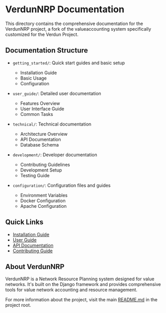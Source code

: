 # VerdunNRP Documentation

This directory contains the comprehensive documentation for the VerdunNRP project, a fork of the valueaccounting system specifically customized for the Verdun Project.

## Documentation Structure

- `getting_started/`: Quick start guides and basic setup
  - Installation Guide
  - Basic Usage
  - Configuration
  
- `user_guide/`: Detailed user documentation
  - Features Overview
  - User Interface Guide
  - Common Tasks
  
- `technical/`: Technical documentation
  - Architecture Overview
  - API Documentation
  - Database Schema
  
- `development/`: Developer documentation
  - Contributing Guidelines
  - Development Setup
  - Testing Guide
  
- `configuration/`: Configuration files and guides
  - Environment Variables
  - Docker Configuration
  - Apache Configuration

## Quick Links

- [Installation Guide](getting_started/installation.md)
- [User Guide](user_guide/README.md)
- [API Documentation](technical/api.md)
- [Contributing Guide](development/contributing.md)

## About VerdunNRP

VerdunNRP is a Network Resource Planning system designed for value networks. It's built on the Django framework and provides comprehensive tools for value network accounting and resource management.

For more information about the project, visit the main [README.md](../README.md) in the project root.
